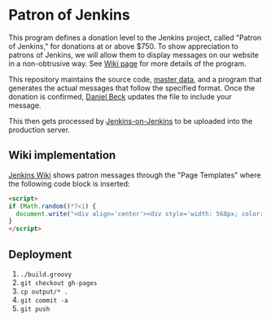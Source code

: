 Patron of Jenkins
=================

This program defines a donation level to the Jenkins project, called "Patron of Jenkins," for donations at or above $750.
To show appreciation to patrons of Jenkins, we will allow them to display messages on our website in a non-obtrusive way.
See [Wiki page](https://wiki.jenkins-ci.org/display/JENKINS/Patron+of+Jenkins+program) for more details of the program.

This repository maintains the source code, [master data](messages.xml), and a program that generates the actual messages
that follow the specified format. Once the donation is confirmed, [Daniel Beck](https://github.com/daniel-beck) updates
the file to include your message.

This then gets processed by [Jenkins-on-Jenkins](https://ci.jenkins.io/job/Infra/job/patron/)
to be uploaded into the production server.


Wiki implementation
-------------------

[Jenkins Wiki](https://wiki.jenkins-ci.org/) shows patron messages through the "Page Templates" where the following code block is inserted:

```html
<script>
if (Math.random()*7<1) {
  document.write("<div align='center'><div style='width: 568px; color: #888; text-align:right; font-size:10px'>Message from a Patron of Jenkins</div><iframe src='https://jenkins-infra.github.io/patron/message.html' width=568 height=75 style='border: 1px solid #ccc; overflow:hidden'></iframe></div>");
}
</script>
```

Deployment
----------

1. `./build.groovy`
1. `git checkout gh-pages`
1. `cp output/* .`
1. `git commit -a`
1. `git push`
